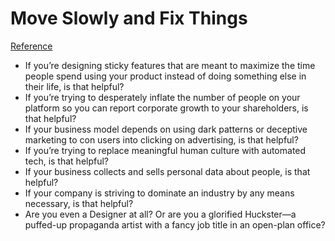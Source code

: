 # Move Slowly and Fix Things
[Reference](https://m.signalvnoise.com/move-slowly-and-fix-things-e5a560fd928b)

- If you’re designing sticky features that are meant to maximize the time people spend using your product instead of doing something else in their life, is that helpful?
- If you’re trying to desperately inflate the number of people on your platform so you can report corporate growth to your shareholders, is that helpful?
- If your business model depends on using dark patterns or deceptive marketing to con users into clicking on advertising, is that helpful?
- If you’re trying to replace meaningful human culture with automated tech, is that helpful?
- If your business collects and sells personal data about people, is that helpful?
- If your company is striving to dominate an industry by any means necessary, is that helpful?
- Are you even a Designer at all? Or are you a glorified Huckster—a puffed-up propaganda artist with a fancy job title in an open-plan office?
